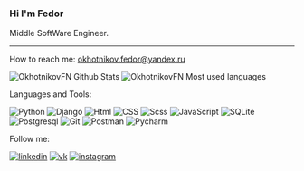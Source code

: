 ### Hi I'm Fedor

Middle SoftWare Engineer.
 
---
How to reach me: [okhotnikov.fedor@yandex.ru](mailto:okhotnikov.fedor@yandex.ru "e-mail")

![OkhotnikovFN Github Stats](https://github-readme-stats.vercel.app/api?username=OkhotnikovFN&show_icons=true&count_private=true "Github Stats")
![OkhotnikovFN Most used languages](https://github-readme-stats.vercel.app/api/top-langs/?username=OkhotnikovFN&layout=compact "Most used languages")

Languages and Tools:

![Python](https://img.shields.io/badge/Python-3776AB?style=for-the-badge&logo=python&logoColor=white "Python")
![Django](https://img.shields.io/badge/Django-092E20?style=for-the-badge&logo=django&logoColor=green "Django")
![Html](https://img.shields.io/badge/HTML-239120?style=for-the-badge&logo=html5&logoColor=white "Html")
![CSS](https://img.shields.io/badge/CSS-239120?&style=for-the-badge&logo=css3&logoColor=white "CSS")
![Scss](https://img.shields.io/badge/Scss-CC6699?style=for-the-badge&logo=sass&logoColor=white "Scss")
![JavaScript](https://img.shields.io/badge/JavaScript-F7DF1E?style=for-the-badge&logo=javascript&logoColor=black "JavaScript")
![SQLite](https://img.shields.io/badge/SQLite-07405E?style=for-the-badge&logo=sqlite&logoColor=white "SQLite")
![Postgresql](https://img.shields.io/badge/PostgreSQL-07405E?style=for-the-badge&logo=sqlite&logoColor=white "PostgreSQL")
![Git](https://img.shields.io/badge/Git-F05032?style=for-the-badge&logo=git&logoColor=white "Git")
![Postman](https://img.shields.io/badge/Postman-FF6C37?style=for-the-badge&logo=Postman&logoColor=white "Postman")
![Pycharm](https://img.shields.io/badge/pycharm-143?style=for-the-badge&logo=pycharm&logoColor=black&color=black&labelColor=green "pycharm")

Follow me:

[![linkedin](https://img.shields.io/badge/LinkedIn-0077B5?style=for-the-badge&logo=linkedin&logoColor=white "linkedin")](https://www.linkedin.com/in/okhotnikovfn/ "linkedin")
[![vk](https://img.shields.io/badge/вконтакте-%232E87FB.svg?&style=for-the-badge&logo=vk&logoColor=white "vk")](https://vk.com/okhotnikov.fedor/ "vk")
[![instagram](https://img.shields.io/badge/Instagram-E4405F?style=for-the-badge&logo=instagram&logoColor=white "instagram")](https://www.instagram.com/okhotnikov.fedor/ "instagram")
